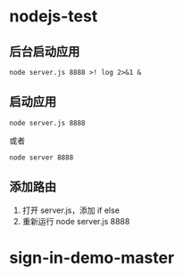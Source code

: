 # nodejs-test

## 后台启动应用

`node server.js 8888 >! log 2>&1 &`

## 启动应用

`node server.js 8888`

或者

`node server 8888`

## 添加路由

1. 打开 server.js，添加 if else
2. 重新运行 node server.js 8888

# sign-in-demo-master
